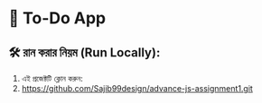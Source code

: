 # 📝 To-Do App

## 🛠️ রান করার নিয়ম (Run Locally):
1. এই প্রজেক্টটি ক্লোন করুন:
2. https://github.com/Sajib99design/advance-js-assignment1.git
